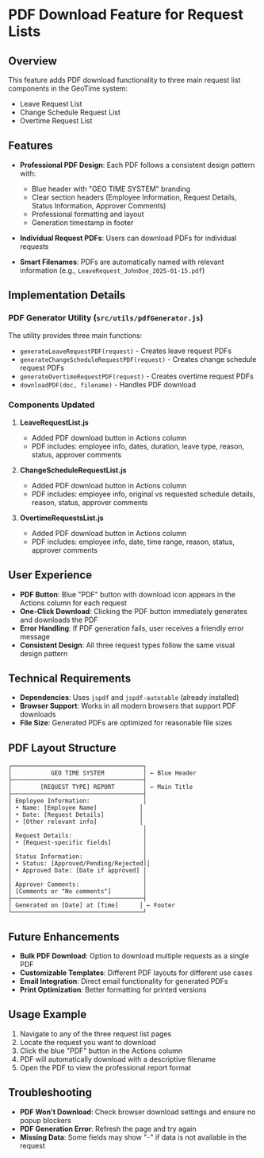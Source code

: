 # PDF Download Feature for Request Lists

## Overview
This feature adds PDF download functionality to three main request list components in the GeoTime system:
- Leave Request List
- Change Schedule Request List  
- Overtime Request List

## Features
- **Professional PDF Design**: Each PDF follows a consistent design pattern with:
  - Blue header with "GEO TIME SYSTEM" branding
  - Clear section headers (Employee Information, Request Details, Status Information, Approver Comments)
  - Professional formatting and layout
  - Generation timestamp in footer

- **Individual Request PDFs**: Users can download PDFs for individual requests
- **Smart Filenames**: PDFs are automatically named with relevant information (e.g., `LeaveRequest_JohnDoe_2025-01-15.pdf`)

## Implementation Details

### PDF Generator Utility (`src/utils/pdfGenerator.js`)
The utility provides three main functions:
- `generateLeaveRequestPDF(request)` - Creates leave request PDFs
- `generateChangeScheduleRequestPDF(request)` - Creates change schedule request PDFs  
- `generateOvertimeRequestPDF(request)` - Creates overtime request PDFs
- `downloadPDF(doc, filename)` - Handles PDF download

### Components Updated
1. **LeaveRequestList.js**
   - Added PDF download button in Actions column
   - PDF includes: employee info, dates, duration, leave type, reason, status, approver comments

2. **ChangeScheduleRequestList.js**
   - Added PDF download button in Actions column
   - PDF includes: employee info, original vs requested schedule details, reason, status, approver comments

3. **OvertimeRequestsList.js**
   - Added PDF download button in Actions column
   - PDF includes: employee info, date, time range, reason, status, approver comments

## User Experience
- **PDF Button**: Blue "PDF" button with download icon appears in the Actions column for each request
- **One-Click Download**: Clicking the PDF button immediately generates and downloads the PDF
- **Error Handling**: If PDF generation fails, user receives a friendly error message
- **Consistent Design**: All three request types follow the same visual design pattern

## Technical Requirements
- **Dependencies**: Uses `jspdf` and `jspdf-autotable` (already installed)
- **Browser Support**: Works in all modern browsers that support PDF downloads
- **File Size**: Generated PDFs are optimized for reasonable file sizes

## PDF Layout Structure
```
┌─────────────────────────────────────┐
│           GEO TIME SYSTEM           │ ← Blue Header
├─────────────────────────────────────┤
│        [REQUEST TYPE] REPORT        │ ← Main Title
├─────────────────────────────────────┤
│ Employee Information:               │
│ • Name: [Employee Name]            │
│ • Date: [Request Details]          │
│ • [Other relevant info]            │
│                                     │
│ Request Details:                    │
│ • [Request-specific fields]         │
│                                     │
│ Status Information:                 │
│ • Status: [Approved/Pending/Rejected]│
│ • Approved Date: [Date if approved] │
│                                     │
│ Approver Comments:                  │
│ [Comments or "No comments"]         │
├─────────────────────────────────────┤
│ Generated on [Date] at [Time]      │ ← Footer
└─────────────────────────────────────┘
```

## Future Enhancements
- **Bulk PDF Download**: Option to download multiple requests as a single PDF
- **Customizable Templates**: Different PDF layouts for different use cases
- **Email Integration**: Direct email functionality for generated PDFs
- **Print Optimization**: Better formatting for printed versions

## Usage Example
1. Navigate to any of the three request list pages
2. Locate the request you want to download
3. Click the blue "PDF" button in the Actions column
4. PDF will automatically download with a descriptive filename
5. Open the PDF to view the professional report format

## Troubleshooting
- **PDF Won't Download**: Check browser download settings and ensure no popup blockers
- **PDF Generation Error**: Refresh the page and try again
- **Missing Data**: Some fields may show "-" if data is not available in the request


